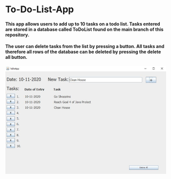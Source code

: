 # To-Do-List-App

#### This app allows users to add up to 10 tasks on a todo list. Tasks entered are stored in a database called ToDoList found on the main branch of this repository. 
#### The user can delete tasks from the list by pressing a button. All tasks and therefore all rows of the database can be deleted by pressing the delete all button.


![alt text](https://github.com/ShaunHaldane/To-Do-List-App/blob/main/ToDoApp/ToDoAppImg.jpg?raw=true)
